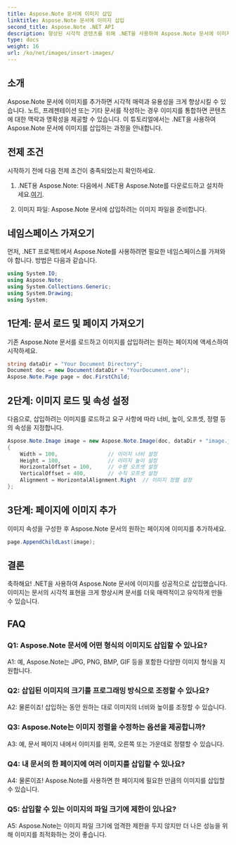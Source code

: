 ```yaml
---
title: Aspose.Note 문서에 이미지 삽입
linktitle: Aspose.Note 문서에 이미지 삽입
second_title: Aspose.Note .NET API
description: 향상된 시각적 콘텐츠를 위해 .NET을 사용하여 Aspose.Note 문서에 이미지를 원활하게 삽입하는 방법을 알아보세요. 간편한 통합을 위해 단계별 가이드를 따르세요.
type: docs
weight: 16
url: /ko/net/images/insert-images/
---
```

## 소개

Aspose.Note 문서에 이미지를 추가하면 시각적 매력과 유용성을 크게 향상시킬 수 있습니다. 노트, 프레젠테이션 또는 기타 문서를 작성하는 경우 이미지를 통합하면 콘텐츠에 대한 맥락과 명확성을 제공할 수 있습니다. 이 튜토리얼에서는 .NET을 사용하여 Aspose.Note 문서에 이미지를 삽입하는 과정을 안내합니다.

## 전제 조건

시작하기 전에 다음 전제 조건이 충족되었는지 확인하세요.

1.  .NET용 Aspose.Note: 다음에서 .NET용 Aspose.Note를 다운로드하고 설치하세요.[여기](https://releases.aspose.com/note/net/).
   
2. 이미지 파일: Aspose.Note 문서에 삽입하려는 이미지 파일을 준비합니다.

## 네임스페이스 가져오기

먼저, .NET 프로젝트에서 Aspose.Note를 사용하려면 필요한 네임스페이스를 가져와야 합니다. 방법은 다음과 같습니다.

```csharp
using System.IO;
using Aspose.Note;
using System.Collections.Generic;
using System.Drawing;
using System;
```

## 1단계: 문서 로드 및 페이지 가져오기

기존 Aspose.Note 문서를 로드하고 이미지를 삽입하려는 원하는 페이지에 액세스하여 시작하세요.

```csharp
string dataDir = "Your Document Directory";
Document doc = new Document(dataDir + "YourDocument.one");
Aspose.Note.Page page = doc.FirstChild;
```

## 2단계: 이미지 로드 및 속성 설정

다음으로, 삽입하려는 이미지를 로드하고 요구 사항에 따라 너비, 높이, 오프셋, 정렬 등의 속성을 지정합니다.

```csharp
Aspose.Note.Image image = new Aspose.Note.Image(doc, dataDir + "image.jpg")
{
    Width = 100,                // 이미지 너비 설정
    Height = 100,               // 이미지 높이 설정
    HorizontalOffset = 100,     // 수평 오프셋 설정
    VerticalOffset = 400,       // 수직 오프셋 설정
    Alignment = HorizontalAlignment.Right  // 이미지 정렬 설정
};
```

## 3단계: 페이지에 이미지 추가

이미지 속성을 구성한 후 Aspose.Note 문서의 원하는 페이지에 이미지를 추가하세요.

```csharp
page.AppendChildLast(image);
```

## 결론

축하해요! .NET을 사용하여 Aspose.Note 문서에 이미지를 성공적으로 삽입했습니다. 이미지는 문서의 시각적 표현을 크게 향상시켜 문서를 더욱 매력적이고 유익하게 만들 수 있습니다.

## FAQ

### Q1: Aspose.Note 문서에 어떤 형식의 이미지도 삽입할 수 있나요?

A1: 예, Aspose.Note는 JPG, PNG, BMP, GIF 등을 포함한 다양한 이미지 형식을 지원합니다.

### Q2: 삽입된 이미지의 크기를 프로그래밍 방식으로 조정할 수 있나요?

A2: 물론이죠! 삽입하는 동안 원하는 대로 이미지의 너비와 높이를 조정할 수 있습니다.

### Q3: Aspose.Note는 이미지 정렬을 수정하는 옵션을 제공합니까?

A3: 예, 문서 페이지 내에서 이미지를 왼쪽, 오른쪽 또는 가운데로 정렬할 수 있습니다.

### Q4: 내 문서의 한 페이지에 여러 이미지를 삽입할 수 있나요?

A4: 물론이죠! Aspose.Note를 사용하면 한 페이지에 필요한 만큼의 이미지를 삽입할 수 있습니다.

### Q5: 삽입할 수 있는 이미지의 파일 크기에 제한이 있나요?

A5: Aspose.Note는 이미지 파일 크기에 엄격한 제한을 두지 않지만 더 나은 성능을 위해 이미지를 최적화하는 것이 좋습니다.